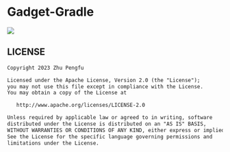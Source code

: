 # Gadget-Gradle

[![](https://jitpack.io/v/Zhupff/Gadget-Gradle.svg)](https://jitpack.io/#Zhupff/Gadget-Gradle)

## LICENSE

```markdown
Copyright 2023 Zhu Pengfu

Licensed under the Apache License, Version 2.0 (the "License");
you may not use this file except in compliance with the License.
You may obtain a copy of the License at

   http://www.apache.org/licenses/LICENSE-2.0

Unless required by applicable law or agreed to in writing, software
distributed under the License is distributed on an "AS IS" BASIS,
WITHOUT WARRANTIES OR CONDITIONS OF ANY KIND, either express or implied.
See the License for the specific language governing permissions and
limitations under the License.
```